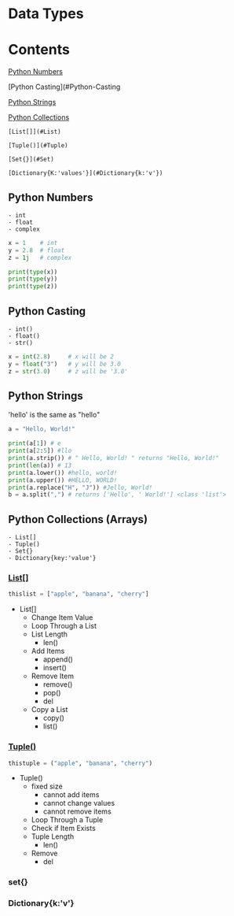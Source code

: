 # Data Types
# Contents

[Python Numbers](#Python-Numbers)

[Python Casting](#Python-Casting

[Python Strings](#Python-Strings)

[Python Collections](#Python-Collections)

    [List[]](#List)
    
    [Tuple()](#Tuple)
    
    [Set{}](#Set)
    
    [Dictionary{K:'values'}](#Dictionary{k:'v'})
    
## Python Numbers
    - int
    - float
    - complex

```python
x = 1    # int
y = 2.8  # float
z = 1j   # complex

print(type(x))
print(type(y))
print(type(z))
```
## Python Casting
    - int()
    - float()
    - str() 
```python     
x = int(2.8)     # x will be 2
y = float("3")   # y will be 3.0
z = str(3.0)     # z will be '3.0'
```
## Python Strings

'hello' is the same as "hello"
```python
a = "Hello, World!"

print(a[1]) # e
print(a[2:5]) #llo
print(a.strip()) # " Hello, World! " returns "Hello, World!"
print(len(a)) # 13
print(a.lower()) #hello, world!
print(a.upper()) #HELLO, WORLD!
print(a.replace("H", "J")) #Jello, World!
b = a.split(",") # returns ['Hello', ' World!'] <class 'list'>
```
## Python Collections (Arrays)
    - List[] 
    - Tuple()
    - Set{}
    - Dictionary{key:'value'}
### [List[]](https://github.com/topkoka/python_101/blob/master/l0_Data_types/List.ipynb)

```python 
thislist = ["apple", "banana", "cherry"]
```
- List[]
    - Change Item Value
    - Loop Through a List
    - List Length
        - len()
    - Add Items
        - append()
        - insert()
    - Remove Item
        - remove() 
        - pop()
        - del
    - Copy a List
        - copy() 
        - list()
        
### [Tuple()](https://github.com/topkoka/python_101/blob/master/l0_Data_types/Tuples.ipynb)

```python
thistuple = ("apple", "banana", "cherry")
```
- Tuple() 
    - fixed size
        - cannot add items
        - cannot change values
        - cannot remove items
    - Loop Through a Tuple
    - Check if Item Exists
    - Tuple Length
        - len()
    - Remove 
        - del
        
### set{}
### Dictionary{k:'v'}
